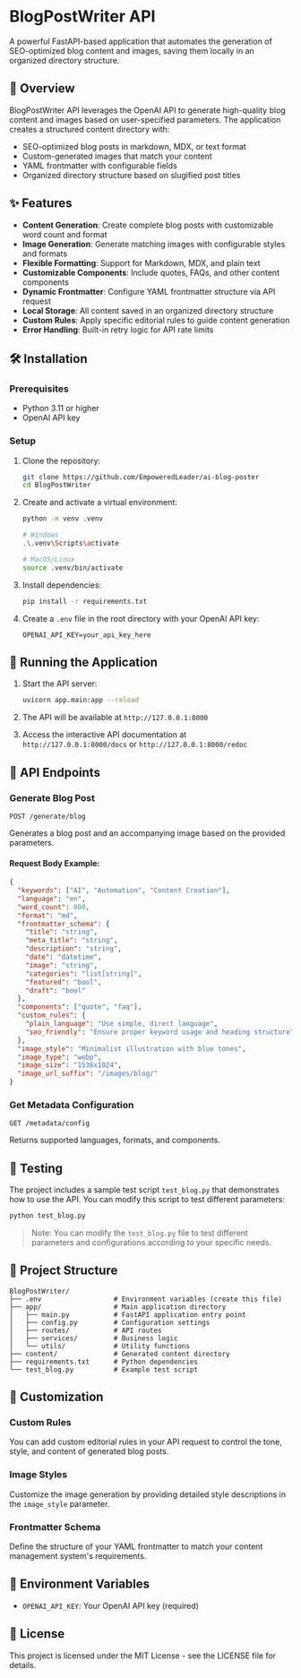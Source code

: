 # BlogPostWriter API

A powerful FastAPI-based application that automates the generation of SEO-optimized blog content and images, saving them locally in an organized directory structure.

## 🚀 Overview

BlogPostWriter API leverages the OpenAI API to generate high-quality blog content and images based on user-specified parameters. The application creates a structured content directory with:

- SEO-optimized blog posts in markdown, MDX, or text format
- Custom-generated images that match your content
- YAML frontmatter with configurable fields
- Organized directory structure based on slugified post titles

## ✨ Features

- **Content Generation**: Create complete blog posts with customizable word count and format
- **Image Generation**: Generate matching images with configurable styles and formats
- **Flexible Formatting**: Support for Markdown, MDX, and plain text
- **Customizable Components**: Include quotes, FAQs, and other content components
- **Dynamic Frontmatter**: Configure YAML frontmatter structure via API request
- **Local Storage**: All content saved in an organized directory structure
- **Custom Rules**: Apply specific editorial rules to guide content generation
- **Error Handling**: Built-in retry logic for API rate limits

## 🛠️ Installation

### Prerequisites

- Python 3.11 or higher
- OpenAI API key

### Setup

1. Clone the repository:
   ```bash
   git clone https://github.com/EmpoweredLeader/ai-blog-poster
   cd BlogPostWriter
   ```

2. Create and activate a virtual environment:
   ```bash
   python -m venv .venv
   
   # Windows
   .\.venv\Scripts\activate
   
   # MacOS/Linux
   source .venv/bin/activate
   ```

3. Install dependencies:
   ```bash
   pip install -r requirements.txt
   ```

4. Create a `.env` file in the root directory with your OpenAI API key:
   ```
   OPENAI_API_KEY=your_api_key_here
   ```

## 🚀 Running the Application

1. Start the API server:
   ```bash
   uvicorn app.main:app --reload
   ```

2. The API will be available at `http://127.0.0.1:8000`

3. Access the interactive API documentation at `http://127.0.0.1:8000/docs` or `http://127.0.0.1:8000/redoc`

## 📝 API Endpoints

### Generate Blog Post

`POST /generate/blog`

Generates a blog post and an accompanying image based on the provided parameters.

#### Request Body Example:

```json
{
  "keywords": ["AI", "Automation", "Content Creation"],
  "language": "en",
  "word_count": 800,
  "format": "md",
  "frontmatter_schema": {
    "title": "string",
    "meta_title": "string",
    "description": "string",
    "date": "datetime",
    "image": "string",
    "categories": "list[string]",
    "featured": "bool",
    "draft": "bool"
  },
  "components": ["quote", "faq"],
  "custom_rules": {
    "plain_language": "Use simple, direct language",
    "seo_friendly": "Ensure proper keyword usage and heading structure"
  },
  "image_style": "Minimalist illustration with blue tones",
  "image_type": "webp",
  "image_size": "1536x1024",
  "image_url_suffix": "/images/blog/"
}
```

### Get Metadata Configuration

`GET /metadata/config`

Returns supported languages, formats, and components.

## 🧪 Testing

The project includes a sample test script `test_blog.py` that demonstrates how to use the API. You can modify this script to test different parameters:

```bash
python test_blog.py
```

> Note: You can modify the `test_blog.py` file to test different parameters and configurations according to your specific needs.

## 📁 Project Structure

```
BlogPostWriter/
├── .env                  # Environment variables (create this file)
├── app/                  # Main application directory
│   ├── main.py           # FastAPI application entry point
│   ├── config.py         # Configuration settings
│   ├── routes/           # API routes
│   ├── services/         # Business logic
│   └── utils/            # Utility functions
├── content/              # Generated content directory
├── requirements.txt      # Python dependencies
└── test_blog.py          # Example test script
```

## 📝 Customization

### Custom Rules

You can add custom editorial rules in your API request to control the tone, style, and content of generated blog posts.

### Image Styles

Customize the image generation by providing detailed style descriptions in the `image_style` parameter.

### Frontmatter Schema

Define the structure of your YAML frontmatter to match your content management system's requirements.

## 🔑 Environment Variables

- `OPENAI_API_KEY`: Your OpenAI API key (required)

## 📄 License

This project is licensed under the MIT License - see the LICENSE file for details. 
